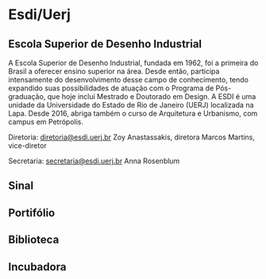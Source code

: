<!--
---
title: Esdi/Uerj - Escola Superior de Desenho Industrial
-->
# Esdi/Uerj 

## Escola Superior de Desenho Industrial

A Escola Superior de Desenho Industrial, fundada em 1962, foi a primeira do Brasil a oferecer ensino superior na área. Desde então, participa intensamente do desenvolvimento desse campo de conhecimento, tendo expandido suas possibilidades de atuação com o Programa de Pós-graduação, que hoje inclui Mestrado e Doutorado em Design. A ESDI é uma unidade da Universidade do Estado de Rio de Janeiro (UERJ) localizada na Lapa. Desde 2016, abriga também o curso de Arquitetura e Urbanismo, com campus em Petrópolis.

Diretoria: <diretoria@esdi.uerj.br>
Zoy Anastassakis, diretora
Marcos Martins, vice-diretor

Secretaria: <secretaria@esdi.uerj.br>
Anna Rosenblum

## Sinal

## Portifólio

## Biblioteca

## Incubadora

